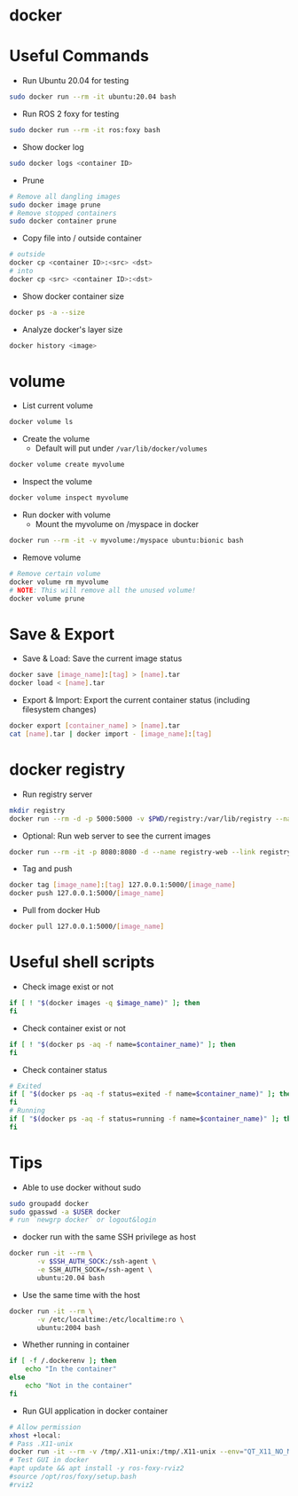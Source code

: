 # docker

# Useful Commands

* Run Ubuntu 20.04 for testing
```bash
sudo docker run --rm -it ubuntu:20.04 bash
```

* Run ROS 2 foxy for testing
```bash
sudo docker run --rm -it ros:foxy bash
```

* Show docker log
```bash
sudo docker logs <container ID>
```

* Prune
```bash
# Remove all dangling images
sudo docker image prune
# Remove stopped containers
sudo docker container prune
```

* Copy file into / outside container
```bash
# outside
docker cp <container ID>:<src> <dst>
# into
docker cp <src> <container ID>:<dst>
```

* Show docker container size
```bash
docker ps -a --size
```

* Analyze docker's layer size
```bash
docker history <image>
```

# volume

* List current volume
```bash
docker volume ls
```

* Create the volume
  - Default will put under `/var/lib/docker/volumes`
```bash
docker volume create myvolume
```

* Inspect the volume
```bash
docker volume inspect myvolume
```

* Run docker with volume
  - Mount the myvolume on /myspace in docker
```bash
docker run --rm -it -v myvolume:/myspace ubuntu:bionic bash
```

* Remove volume
```bash
# Remove certain volume
docker volume rm myvolume
# NOTE: This will remove all the unused volume!
docker volume prune
```

# Save & Export

* Save & Load: Save the current image status
```bash
docker save [image_name]:[tag] > [name].tar
docker load < [name].tar
```

* Export & Import: Export the current container status (including filesystem changes)
```bash
docker export [container_name] > [name].tar
cat [name].tar | docker import - [image_name]:[tag]
```

# docker registry

* Run registry server
```bash
mkdir registry
docker run --rm -d -p 5000:5000 -v $PWD/registry:/var/lib/registry --name registry registry:2
```

* Optional: Run web server to see the current images
```bash
docker run --rm -it -p 8080:8080 -d --name registry-web --link registry -e REGISTRY_URL=http://registry:5000/v2 -e REGISTRY_NAME=localhost:5000 hyper/docker-registry-web
```

* Tag and push
```bash
docker tag [image_name]:[tag] 127.0.0.1:5000/[image_name]
docker push 127.0.0.1:5000/[image_name]
```

* Pull from docker Hub
```bash
docker pull 127.0.0.1:5000/[image_name]
```

# Useful shell scripts

* Check image exist or not
```bash
if [ ! "$(docker images -q $image_name)" ]; then
fi
```

* Check container exist or not
```bash
if [ ! "$(docker ps -aq -f name=$container_name)" ]; then
fi
```

* Check container status
```bash
# Exited
if [ "$(docker ps -aq -f status=exited -f name=$container_name)" ]; then
fi
# Running
if [ "$(docker ps -aq -f status=running -f name=$container_name)" ]; then
fi
```

# Tips

* Able to use docker without sudo
```bash
sudo groupadd docker
sudo gpasswd -a $USER docker
# run `newgrp docker` or logout&login 
```

* docker run with the same SSH privilege as host
```bash
docker run -it --rm \
       -v $SSH_AUTH_SOCK:/ssh-agent \
       -e SSH_AUTH_SOCK=/ssh-agent \
       ubuntu:20.04 bash
```

* Use the same time with the host
```bash
docker run -it --rm \
       -v /etc/localtime:/etc/localtime:ro \
       ubuntu:2004 bash
```

* Whether running in container
```bash
if [ -f /.dockerenv ]; then
    echo "In the container"
else
    echo "Not in the container"
fi
```

* Run GUI application in docker container
```bash
# Allow permission
xhost +local:
# Pass .X11-unix
docker run -it --rm -v /tmp/.X11-unix:/tmp/.X11-unix --env="QT_X11_NO_MITSHM=1" --env "DISPLAY=$DISPLAY" ros:foxy
# Test GUI in docker
#apt update && apt install -y ros-foxy-rviz2
#source /opt/ros/foxy/setup.bash
#rviz2
```
